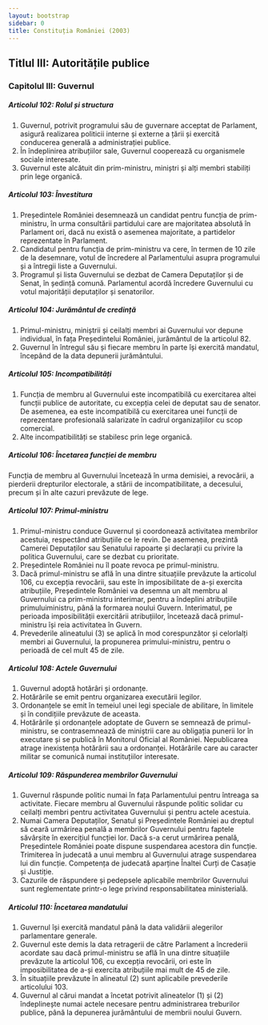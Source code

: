 ```yaml
---
layout: bootstrap
sidebar: 0
title: Constituția României (2003)
---
```


## Titlul III: Autoritățile publice

### Capitolul III: Guvernul

##### **Articolul 102**: *Rolul și structura*

1. Guvernul, potrivit programului său de guvernare acceptat de Parlament, asigură realizarea politicii interne și externe a țării și exercită conducerea generală a administrației publice.
1. În îndeplinirea atribuțiilor sale, Guvernul cooperează cu organismele sociale interesate.
1. Guvernul este alcătuit din prim-ministru, miniștri și alți membri stabiliți prin lege organică.

##### **Articolul 103**: *Învestitura*

1. Președintele României desemnează un candidat pentru funcția de prim-ministru, în urma consultării partidului care are majoritatea absolută în Parlament ori, dacă nu există o asemenea majoritate, a partidelor reprezentate în Parlament.
1. Candidatul pentru funcția de prim-ministru va cere, în termen de 10 zile de la desemnare, votul de încredere al Parlamentului asupra programului și a întregii liste a Guvernului.
1. Programul și lista Guvernului se dezbat de Camera Deputaților și de Senat, în ședință comună. Parlamentul acordă încredere Guvernului cu votul majorității deputaților și senatorilor.

##### **Articolul 104**: *Jurământul de credință*

1. Primul-ministru, miniștrii și ceilalți membri ai Guvernului vor depune individual, în fața Președintelui României, jurământul de la articolul 82.
1. Guvernul în întregul său și fiecare membru în parte își exercită mandatul, începând de la data depunerii jurământului.

##### **Articolul 105**: *Incompatibilități*

1. Funcția de membru al Guvernului este incompatibilă cu exercitarea altei funcții publice de autoritate, cu excepția celei de deputat sau de senator. De asemenea, ea este incompatibilă cu exercitarea unei funcții de reprezentare profesională salarizate în cadrul organizațiilor cu scop comercial.
1. Alte incompatibilități se stabilesc prin lege organică.

##### **Articolul 106**: *Încetarea funcției de membru*

Funcția de membru al Guvernului încetează în urma demisiei, a revocării, a pierderii drepturilor electorale, a stării de incompatibilitate, a decesului, precum și în alte cazuri prevăzute de lege.

##### **Articolul 107**: *Primul-ministru*

1. Primul-ministru conduce Guvernul și coordonează activitatea membrilor acestuia, respectând atribuțiile ce le revin. De asemenea, prezintă Camerei Deputaților sau Senatului rapoarte și declarații cu privire la politica Guvernului, care se dezbat cu prioritate.
1. Președintele României nu îl poate revoca pe primul-ministru.
1. Dacă primul-ministru se află în una dintre situațiile prevăzute la articolul 106, cu excepția revocării, sau este în imposibilitate de a-și exercita atribuțiile, Președintele României va desemna un alt membru al Guvernului ca prim-ministru interimar, pentru a îndeplini atribuțiile primuluiministru, până la formarea noului Guvern. Interimatul, pe perioada imposibilității exercitării atribuțiilor, încetează dacă primul-ministru își reia activitatea în Guvern.
1. Prevederile alineatului (3) se aplică în mod corespunzător și celorlalți membri ai Guvernului, la propunerea primului-ministru, pentru o perioadă de cel mult 45 de zile.

##### **Articolul 108**: *Actele Guvernului*

1. Guvernul adoptă hotărâri și ordonanțe.
1. Hotărârile se emit pentru organizarea executării legilor.
1. Ordonanțele se emit în temeiul unei legi speciale de abilitare, în limitele și în condițiile prevăzute de aceasta.
1. Hotărârile și ordonanțele adoptate de Guvern se semnează de primul-ministru, se contrasemnează de miniștrii care au obligația punerii lor în executare și se publică în Monitorul Oficial al României. Nepublicarea atrage inexistența hotărârii sau a ordonanței. Hotărârile care au caracter militar se comunică numai instituțiilor interesate.

##### **Articolul 109**: *Răspunderea membrilor Guvernului*

1. Guvernul răspunde politic numai în fața Parlamentului pentru întreaga sa activitate. Fiecare membru al Guvernului răspunde politic solidar cu ceilalți membri pentru activitatea Guvernului și pentru actele acestuia.
1. Numai Camera Deputaților, Senatul și Președintele României au dreptul să ceară urmărirea penală a membrilor Guvernului pentru faptele săvârșite în exercițiul funcției lor. Dacă s-a cerut urmărirea penală, Președintele României poate dispune suspendarea acestora din funcție. Trimiterea în judecată a unui membru al Guvernului atrage suspendarea lui din funcție. Competența de judecată aparține Înaltei Curți de Casație și Justiție.
1. Cazurile de răspundere și pedepsele aplicabile membrilor Guvernului sunt reglementate printr-o lege privind responsabilitatea ministerială.

##### **Articolul 110**: *Încetarea mandatului*

1. Guvernul își exercită mandatul până la data validării alegerilor parlamentare generale.
1. Guvernul este demis la data retragerii de către Parlament a încrederii acordate sau dacă primul-ministru se află în una dintre situațiile prevăzute la articolul 106, cu excepția revocării, ori este în imposibilitatea de a-și exercita atribuțiile mai mult de 45 de zile.
1. În situațiile prevăzute în alineatul (2) sunt aplicabile prevederile articolului 103.
1. Guvernul al cărui mandat a încetat potrivit alineatelor (1) și (2) îndeplinește numai actele necesare pentru administrarea treburilor publice, până la depunerea jurământului de membrii noului Guvern.